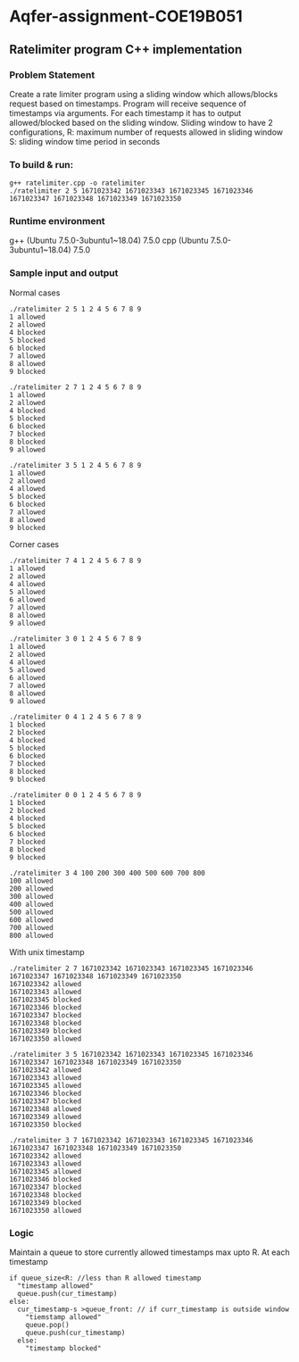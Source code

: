 # Aqfer-assignment-COE19B051
## Ratelimiter program C++ implementation
### Problem Statement
Create a rate limiter program using a sliding window which allows/blocks request based on timestamps. Program will receive sequence of timestamps via arguments. For each timestamp it has to output allowed/blocked based on the sliding window.
Sliding window to have 2 configurations,
R: maximum number of requests allowed in sliding window
S: sliding window time period in seconds
### To build & run:   
```
g++ ratelimiter.cpp -o ratelimiter
./ratelimiter 2 5 1671023342 1671023343 1671023345 1671023346 1671023347 1671023348 1671023349 1671023350
```

### Runtime environment
g++ (Ubuntu 7.5.0-3ubuntu1~18.04) 7.5.0
cpp (Ubuntu 7.5.0-3ubuntu1~18.04) 7.5.0

### Sample input and output

Normal cases
```
./ratelimiter 2 5 1 2 4 5 6 7 8 9
1 allowed
2 allowed
4 blocked
5 blocked
6 blocked
7 allowed
8 allowed
9 blocked

./ratelimiter 2 7 1 2 4 5 6 7 8 9
1 allowed
2 allowed
4 blocked
5 blocked
6 blocked
7 blocked
8 blocked
9 allowed

./ratelimiter 3 5 1 2 4 5 6 7 8 9
1 allowed
2 allowed
4 allowed
5 blocked
6 blocked
7 allowed
8 allowed
9 blocked
```
Corner cases
```
./ratelimiter 7 4 1 2 4 5 6 7 8 9
1 allowed
2 allowed
4 allowed
5 allowed
6 allowed
7 allowed
8 allowed
9 allowed

./ratelimiter 3 0 1 2 4 5 6 7 8 9
1 allowed
2 allowed
4 allowed
5 allowed
6 allowed
7 allowed
8 allowed
9 allowed

./ratelimiter 0 4 1 2 4 5 6 7 8 9
1 blocked
2 blocked
4 blocked
5 blocked
6 blocked
7 blocked
8 blocked
9 blocked

./ratelimiter 0 0 1 2 4 5 6 7 8 9
1 blocked
2 blocked
4 blocked
5 blocked
6 blocked
7 blocked
8 blocked
9 blocked

./ratelimiter 3 4 100 200 300 400 500 600 700 800
100 allowed
200 allowed
300 allowed
400 allowed
500 allowed
600 allowed
700 allowed
800 allowed
```
With unix timestamp
```
./ratelimiter 2 7 1671023342 1671023343 1671023345 1671023346 1671023347 1671023348 1671023349 1671023350
1671023342 allowed
1671023343 allowed
1671023345 blocked
1671023346 blocked
1671023347 blocked
1671023348 blocked
1671023349 blocked
1671023350 allowed

./ratelimiter 3 5 1671023342 1671023343 1671023345 1671023346 1671023347 1671023348 1671023349 1671023350
1671023342 allowed
1671023343 allowed
1671023345 allowed
1671023346 blocked
1671023347 blocked
1671023348 allowed
1671023349 allowed
1671023350 blocked

./ratelimiter 3 7 1671023342 1671023343 1671023345 1671023346 1671023347 1671023348 1671023349 1671023350
1671023342 allowed
1671023343 allowed
1671023345 allowed
1671023346 blocked
1671023347 blocked
1671023348 blocked
1671023349 blocked
1671023350 allowed
```
### Logic

Maintain a queue to store currently allowed timestamps max upto R.
At each timestamp
```
if queue_size<R: //less than R allowed timestamp
  "timestamp allowed"
  queue.push(cur_timestamp)
else:
  cur_timestamp-s >queue_front: // if curr_timestamp is outside window
    "tiemstamp allowed"
    queue.pop()
    queue.push(cur_timestamp)
  else:
    "timestamp blocked"
  ```
